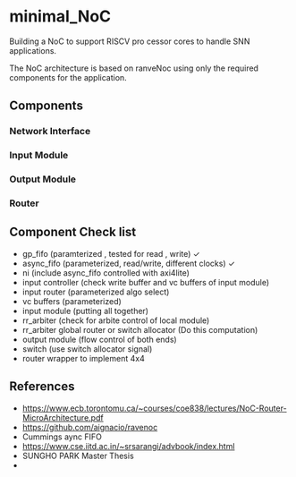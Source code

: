 # minimal_NoC

Building a NoC to support RISCV pro cessor cores to handle SNN applications. 

The NoC architecture is based on ranveNoc using only the required components for the application. 


## Components


###  Network Interface 


###  Input Module 


###  Output Module 


###  Router 


## Component Check list 

- gp_fifo (paramterized , tested for read , write) &check;
- async_fifo (parameterized, read/write, different clocks) &check;
- ni (include async_fifo controlled with axi4lite)
- input controller (check write buffer and vc buffers of input module)
- input router (parameterized algo select)
- vc buffers (parameterized)
- input module (putting all together)
- rr_arbiter (check for arbite control of local module)
- rr_arbiter global router or switch allocator (Do this computation)
- output module (flow control of both ends)
- switch (use switch allocator signal)
- router wrapper to implement 4x4 



## References 
- https://www.ecb.torontomu.ca/~courses/coe838/lectures/NoC-Router-MicroArchitecture.pdf
- https://github.com/aignacio/ravenoc
- Cummings aync FIFO
- https://www.cse.iitd.ac.in/~srsarangi/advbook/index.html
- SUNGHO PARK Master Thesis
- 